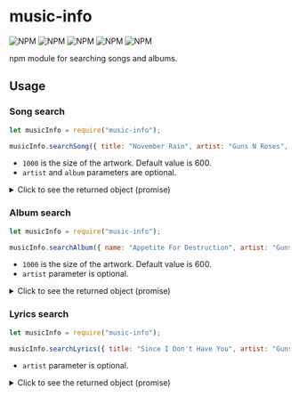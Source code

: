 # music-info

![NPM](https://img.shields.io/npm/l/music-info?style=flat-square)
![NPM](https://img.shields.io/codacy/grade/0101b6a8532240be96430ccc83c573e5?style=flat-square)
![NPM](https://img.shields.io/npm/dt/music-info?style=flat-square) 
![NPM](https://img.shields.io/npm/v/music-info?style=flat-square)
![NPM](https://img.shields.io/bundlephobia/min/music-info?style=flat-square)

npm module for searching songs and albums.

## Usage

### Song search
```js
let musicInfo = require("music-info");

musicInfo.searchSong({ title: "November Rain", artist: "Guns N Roses", album: "Use Your Illusion I" }, 1000).then(console.log);
```
* ``1000`` is the size of the artwork. Default value is 600.
* ``artist`` and ``album`` parameters are optional.

<details><summary>Click to see the returned object (promise)</summary>
<p>
  
```js
{
  title: String,      
  artist: String,
  album: String,
  discNumber: Number,
  trackNumber: Number,
  explicit: Boolean,
  releaseDate: String,
  genre: String,
  lengthMilliSec: Number,
  artwork: String
}
```

</p>
</details>

### Album search
```js
let musicInfo = require("music-info");

musicInfo.searchAlbum({ name: "Appetite For Destruction", artist: "Guns N Roses" }, 1000).then(console.log);
```
* ``1000`` is the size of the artwork. Default value is 600.
* ``artist`` parameter is optional.

<details><summary>Click to see the returned object (promise)</summary>
<p>
  
```js
{
  name: String,
  artist: String,
  trackCount: Number,
  explicit: Boolean,
  contentAdvisoryRating: String,
  releaseDate: String,
  genre: String,
  artwork: String
}
```

</p>
</details>

### Lyrics search
```js
let musicInfo = require("music-info");

musicInfo.searchLyrics({ title: "Since I Don't Have You", artist: "Guns N Roses" }).then(console.log);
```
* ``artist`` parameter is optional.

<details><summary>Click to see the returned object (promise)</summary>
<p>
  
```js
{
  url: String,
  lyrics: String
}
```

</p>
</details>
